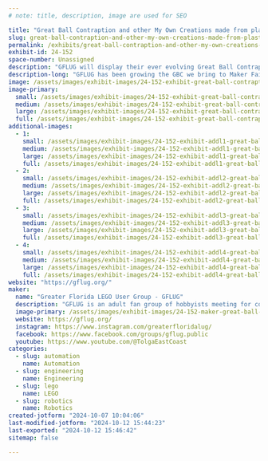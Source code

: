 ```yaml
---
# note: title, description, image are used for SEO

title: "Great Ball Contraption and other My Own Creations made from plastic bricks"
slug: great-ball-contraption-and-other-my-own-creations-made-from-plastic-bricks
permalink: /exhibits/great-ball-contraption-and-other-my-own-creations-made-from-plastic-bricks/
exhibit-id: 24-152
space-number: Unassigned
description: "GFLUG will display their ever evolving Great Ball Contraption. More modules are added every year."
description-long: "GFLUG has been growing the GBC we bring to Maker Faire Orlando very year. In addition we will be exhibiting some other My Own Creations that demonstrate what creativity can be displayed with the LEGO Brick."
image: /assets/images/exhibit-images/24-152-exhibit-great-ball-contraption-and-other-my-own-creations-made-from-plastic-bricks-20221106-114428-large.jpg
image-primary: 
  small: /assets/images/exhibit-images/24-152-exhibit-great-ball-contraption-and-other-my-own-creations-made-from-plastic-bricks-20221106-114428-small.jpg
  medium: /assets/images/exhibit-images/24-152-exhibit-great-ball-contraption-and-other-my-own-creations-made-from-plastic-bricks-20221106-114428-medium.jpg
  large: /assets/images/exhibit-images/24-152-exhibit-great-ball-contraption-and-other-my-own-creations-made-from-plastic-bricks-20221106-114428-large.jpg
  full: /assets/images/exhibit-images/24-152-exhibit-great-ball-contraption-and-other-my-own-creations-made-from-plastic-bricks-20221106-114428-full.jpg
additional-images: 
  - 1:
    small: /assets/images/exhibit-images/24-152-exhibit-addl1-great-ball-contraption-and-other-my-own-creations-made-from-plastic-bricks-20221102-171634-small.jpg
    medium: /assets/images/exhibit-images/24-152-exhibit-addl1-great-ball-contraption-and-other-my-own-creations-made-from-plastic-bricks-20221102-171634-medium.jpg
    large: /assets/images/exhibit-images/24-152-exhibit-addl1-great-ball-contraption-and-other-my-own-creations-made-from-plastic-bricks-20221102-171634-large.jpg
    full: /assets/images/exhibit-images/24-152-exhibit-addl1-great-ball-contraption-and-other-my-own-creations-made-from-plastic-bricks-20221102-171634-full.jpg
  - 2:
    small: /assets/images/exhibit-images/24-152-exhibit-addl2-great-ball-contraption-and-other-my-own-creations-made-from-plastic-bricks-20221106-111232-small.jpg
    medium: /assets/images/exhibit-images/24-152-exhibit-addl2-great-ball-contraption-and-other-my-own-creations-made-from-plastic-bricks-20221106-111232-medium.jpg
    large: /assets/images/exhibit-images/24-152-exhibit-addl2-great-ball-contraption-and-other-my-own-creations-made-from-plastic-bricks-20221106-111232-large.jpg
    full: /assets/images/exhibit-images/24-152-exhibit-addl2-great-ball-contraption-and-other-my-own-creations-made-from-plastic-bricks-20221106-111232-full.jpg
  - 3:
    small: /assets/images/exhibit-images/24-152-exhibit-addl3-great-ball-contraption-and-other-my-own-creations-made-from-plastic-bricks-20221106-140744-small.jpg
    medium: /assets/images/exhibit-images/24-152-exhibit-addl3-great-ball-contraption-and-other-my-own-creations-made-from-plastic-bricks-20221106-140744-medium.jpg
    large: /assets/images/exhibit-images/24-152-exhibit-addl3-great-ball-contraption-and-other-my-own-creations-made-from-plastic-bricks-20221106-140744-large.jpg
    full: /assets/images/exhibit-images/24-152-exhibit-addl3-great-ball-contraption-and-other-my-own-creations-made-from-plastic-bricks-20221106-140744-full.jpg
  - 4:
    small: /assets/images/exhibit-images/24-152-exhibit-addl4-great-ball-contraption-and-other-my-own-creations-made-from-plastic-bricks-20231105-164242-small.jpg
    medium: /assets/images/exhibit-images/24-152-exhibit-addl4-great-ball-contraption-and-other-my-own-creations-made-from-plastic-bricks-20231105-164242-medium.jpg
    large: /assets/images/exhibit-images/24-152-exhibit-addl4-great-ball-contraption-and-other-my-own-creations-made-from-plastic-bricks-20231105-164242-large.jpg
    full: /assets/images/exhibit-images/24-152-exhibit-addl4-great-ball-contraption-and-other-my-own-creations-made-from-plastic-bricks-20231105-164242-full.jpg
website: "https://gflug.org/"
maker: 
  name: "Greater Florida LEGO User Group - GFLUG"
  description: "GFLUG is an adult fan group of hobbyists meeting for collaborative builds, public displays, and fellowship around the LEGO hobby. We are an official Recognized LEGO User Group or RLUG. We meet regularly to promote the hobby and demonstrate all that can be done with little plastic bricks.  "
  image-primary: /assets/images/exhibit-images/24-152-maker-great-ball-contraption-and-other-my-own-creations-made-from-plastic-bricks-22-107-maker-great-ball-contraption-by-gflug-screenshot-2022-08-29-215858-medium-medium.jpg
  website: https://gflug.org/
  instagram: https://www.instagram.com/greaterfloridalug/
  facebook: https://www.facebook.com/groups/gflug.public
  youtube: https://www.youtube.com/@TolgaEastCoast
categories: 
  - slug: automation
    name: Automation
  - slug: engineering
    name: Engineering
  - slug: lego
    name: LEGO
  - slug: robotics
    name: Robotics
created-jotform: "2024-10-07 10:04:06"
last-modified-jotform: "2024-10-12 15:44:23"
last-exported: "2024-10-12 15:46:42"
sitemap: false

---
```

